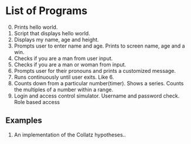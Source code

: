 # List of Programs

0. Prints hello world.
1. Script that displays hello world.
2. Displays my name, age and height.
3. Prompts user to enter name and age. Prints to screen name, age and a win.
4. Checks if you are a man from user input. 
5. Checks if you are a man or woman from input.
6. Prompts user for their pronouns and prints a customized message.
7. Runs continuously until user exits. Like 6.
8. Counts down from a particular number(timer). Shows a series. Counts the multiples of a number within a range.
9. Login and access control simulator. Username and password check. Role based access

## Examples

1. An implementation of the Collatz hypotheses..
